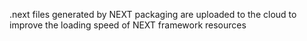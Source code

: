.next files generated by NEXT packaging are uploaded to the cloud to improve the loading speed of NEXT framework resources